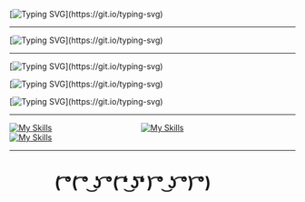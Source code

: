 [![Typing SVG](https://readme-typing-svg.demolab.com?font=Fira+Code&size=30&pause=1000&color=F70075&width=435&lines=%F0%9F%91%8B+Hello+World!)](https://git.io/typing-svg)

**********************************************************************

[![Typing SVG](https://readme-typing-svg.demolab.com?font=Fira+Code&size=25&pause=1000&color=75F700&width=435&lines=%F0%9F%91%A8%E2%80%8D%F0%9F%92%BB+Estudiante+Full-Stack+Dev.)](https://git.io/typing-svg)

**********************************************************************

[![Typing SVG](https://readme-typing-svg.demolab.com?font=Fira+Code&pause=1000&width=435&lines=%F0%9F%8E%AE+Apasionado+de+los+jueguitos.)](https://git.io/typing-svg)

[![Typing SVG](https://readme-typing-svg.demolab.com?font=Fira+Code&pause=1000&width=435&lines=%F0%9F%92%AC+Me+gusta+la+filosof%C3%ADa.)](https://git.io/typing-svg)

[![Typing SVG](https://readme-typing-svg.demolab.com?font=Fira+Code&pause=1000&width=435&lines=%F0%9F%94%AD+Amante+de+la+astronom%C3%ADa.)](https://git.io/typing-svg)

**********************************************************************

[![My Skills](https://skillicons.dev/icons?i=linkedin)](https://www.linkedin.com/in/sommafederico1/)                                        [![My Skills](https://skillicons.dev/icons?i=instagram)](https://www.instagram.com/somma.federico/)‍‍‍‍‍‍‍‍‍‍                                        [![My Skills](https://skillicons.dev/icons?i=twitter)](https://twitter.com/sommafeder1co)

**********************************************************************

#             ( ͡°( ͡° ͜ʖ ͡°( ͡❛ ͜ʖ͡❛ ) ͡° ͜ʖ ͡°) ͡°)
